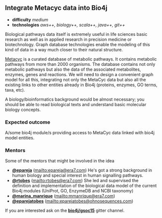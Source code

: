## Integrate Metacyc data into Bio4j

- **difficulty** _medium_
- **technologies** _aws++, biology++, scala++, java++, git++_

Biological pathways data itself is extremely useful in life sciences basic research as well as in applied research in precision medicine or biotechnology. Graph database technologies enable the modeling of this kind of data in a way much closer to their natural structure.

[Metacyc](http://metacyc.org/) is a curated database of metabolic pathways. It contains metabolic pathways from more than 2000 organisms. The database contains not only metabolic pathways but also the data of the associated metabolites, enzymes, genes and reactions. We will need to design a convenient graph model for all this, integrating not only the MetaCyc data but also all the existing links to other entities already in Bio4j (proteins, enzymes, GO terms, taxa, etc).

A biology/bioinformatics background would be almost necessary; you should be able to read biological texts and understand basic molecular biology concepts.

### Expected outcome

A/some bio4j module/s providing access to MetaCyc data linked with bio4j model entities. 

### Mentors

Some of the mentors that might be involved in the idea

- **[@epareja](https://github.com/epareja)** (<mailto:epareja@era7.com>)
    He's got a strong background in human biology and special interest in human signalling pathways.
- **[@rtobes](https://github.com/rtobes)** (<mailto:rtobes@era7.com>)
    She led and supervised the definition and implementation of the biological data model of the current Bio4j modules (UniProt, GO, EnzymeDB and NCBI taxonomy)
- **[@marina_manrique](https://github.com/rtobes)** (<mailto:mmanrique@era7.com>)
- **[@eparejatobes](https://github.com/eparejatobes)** (<mailto:eparejatobes@ohnosequences.com>)
    

If you are interested ask on the **[bio4j/gsoc15](https://gitter.im/bio4j/gsoc15?utm_source=share-link&utm_medium=link&utm_campaign=share-link)** gitter channel.
